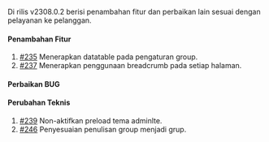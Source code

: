 Di rilis v2308.0.2 berisi penambahan fitur dan perbaikan lain sesuai dengan pelayanan ke pelanggan.

#### Penambahan Fitur

1. [#235](https://github.com/OpenSID/OpenKab/issues/235) Menerapkan datatable pada pengaturan group.
2. [#237](https://github.com/OpenSID/OpenKab/issues/237) Menerapkan penggunaan breadcrumb pada setiap halaman.

#### Perbaikan BUG


#### Perubahan Teknis

1. [#239](https://github.com/OpenSID/OpenKab/issues/239) Non-aktifkan preload tema adminlte.
2. [#246](https://github.com/OpenSID/OpenKab/issues/246) Penyesuaian penulisan group menjadi grup.